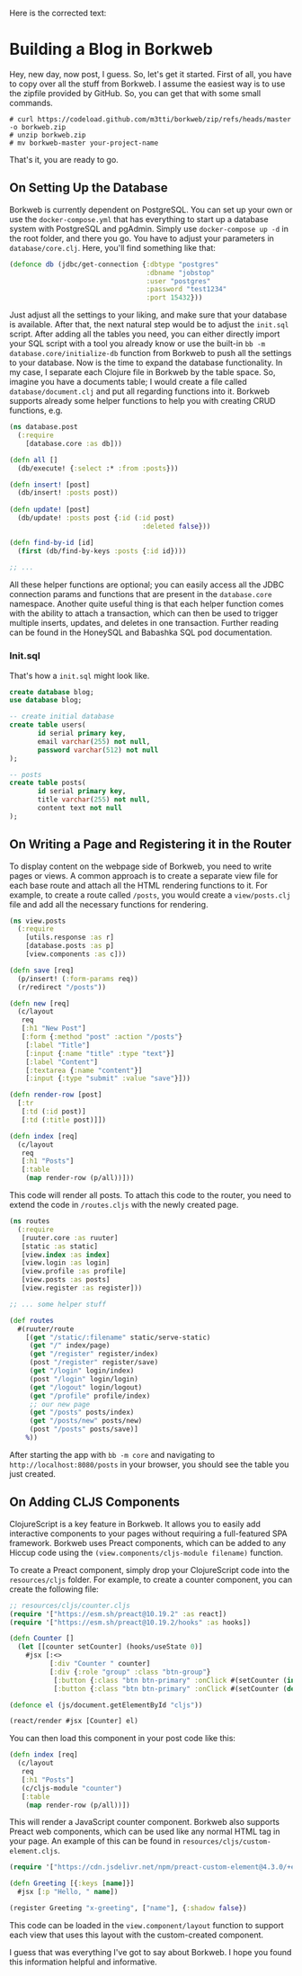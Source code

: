 Here is the corrected text:

# Building a Blog in Borkweb

Hey, new day, now post, I guess. So, let's get it started. First of all, you have to copy over all the stuff from Borkweb. I assume the easiest way is to use the zipfile provided by GitHub. So, you can get that with some small commands.

```shell
# curl https://codeload.github.com/m3tti/borkweb/zip/refs/heads/master -o borkweb.zip
# unzip borkweb.zip
# mv borkweb-master your-project-name
```

That's it, you are ready to go.

## On Setting Up the Database

Borkweb is currently dependent on PostgreSQL. You can set up your own or use the `docker-compose.yml` that has everything to start up a database system with PostgreSQL and pgAdmin. Simply use `docker-compose up -d` in the root folder, and there you go. You have to adjust your parameters in `database/core.clj`. Here, you'll find something like that:

```clojure
(defonce db (jdbc/get-connection {:dbtype "postgres"
                                  :dbname "jobstop"
                                  :user "postgres"
                                  :password "test1234"
                                  :port 15432}))
```

Just adjust all the settings to your liking, and make sure that your database is available. After that, the next natural step would be to adjust the `init.sql` script. After adding all the tables you need, you can either directly import your SQL script with a tool you already know or use the built-in `bb -m database.core/initialize-db` function from Borkweb to push all the settings to your database. Now is the time to expand the database functionality. In my case, I separate each Clojure file in Borkweb by the table space. So, imagine you have a documents table; I would create a file called `database/document.clj` and put all regarding functions into it. Borkweb supports already some helper functions to help you with creating CRUD functions, e.g.

```clojure
(ns database.post
  (:require 
    [database.core :as db]))

(defn all []
  (db/execute! {:select :* :from :posts}))

(defn insert! [post]
  (db/insert! :posts post))
  
(defn update! [post]
  (db/update! :posts post {:id (:id post)
                                 :deleted false}))

(defn find-by-id [id]
  (first (db/find-by-keys :posts {:id id})))
  
;; ...
```

All these helper functions are optional; you can easily access all the JDBC connection params and functions that are present in the `database.core` namespace. Another quite useful thing is that each helper function comes with the ability to attach a transaction, which can then be used to trigger multiple inserts, updates, and deletes in one transaction. Further reading can be found in the HoneySQL and Babashka SQL pod documentation.

### Init.sql

That's how a `init.sql` might look like.

```sql
create database blog;
use database blog;

-- create initial database
create table users(
       id serial primary key,
       email varchar(255) not null,
       password varchar(512) not null
);

-- posts
create table posts(
       id serial primary key,
       title varchar(255) not null,
       content text not null
);
```
## On Writing a Page and Registering it in the Router

To display content on the webpage side of Borkweb, you need to write pages or views. A common approach is to create a separate view file for each base route and attach all the HTML rendering functions to it. For example, to create a route called `/posts`, you would create a `view/posts.clj` file and add all the necessary functions for rendering.

```clojure
(ns view.posts
  (:require 
    [utils.response :as r]
    [database.posts :as p]
    [view.components :as c]))

(defn save [req]
  (p/insert! (:form-params req))
  (r/redirect "/posts"))

(defn new [req]
  (c/layout
   req
   [:h1 "New Post"]
   [:form {:method "post" :action "/posts"}
    [:label "Title"]
    [:input {:name "title" :type "text"}]
    [:label "Content"]
    [:textarea {:name "content"}]
    [:input {:type "submit" :value "save"}]))

(defn render-row [post]
  [:tr
   [:td (:id post)]
   [:td (:title post)]])

(defn index [req]
  (c/layout
   req
   [:h1 "Posts"]
   [:table
    (map render-row (p/all))]))
```

This code will render all posts. To attach this code to the router, you need to extend the code in `/routes.cljs` with the newly created page.

```clojure
(ns routes
  (:require
   [ruuter.core :as ruuter]
   [static :as static]
   [view.index :as index]
   [view.login :as login]
   [view.profile :as profile]
   [view.posts :as posts]
   [view.register :as register]))

;; ... some helper stuff 

(def routes
  #(ruuter/route 
    [(get "/static/:filename" static/serve-static)
     (get "/" index/page)
     (get "/register" register/index)
     (post "/register" register/save)
     (get "/login" login/index)
     (post "/login" login/login)
     (get "/logout" login/logout)
     (get "/profile" profile/index)
     ;; our new page
     (get "/posts" posts/index)
     (get "/posts/new" posts/new)
     (post "/posts" posts/save)]
    %))
```

After starting the app with `bb -m core` and navigating to `http://localhost:8080/posts` in your browser, you should see the table you just created.

## On Adding CLJS Components

ClojureScript is a key feature in Borkweb. It allows you to easily add interactive components to your pages without requiring a full-featured SPA framework. Borkweb uses Preact components, which can be added to any Hiccup code using the `(view.components/cljs-module filename)` function.

To create a Preact component, simply drop your ClojureScript code into the `resources/cljs` folder. For example, to create a counter component, you can create the following file:

```clojure
;; resources/cljs/counter.cljs
(require '["https://esm.sh/preact@10.19.2" :as react])
(require '["https://esm.sh/preact@10.19.2/hooks" :as hooks])

(defn Counter []
  (let [[counter setCounter] (hooks/useState 0)]
    #jsx [:<>
          [:div "Counter " counter]
          [:div {:role "group" :class "btn-group"}
           [:button {:class "btn btn-primary" :onClick #(setCounter (inc counter))} "+"]
           [:button {:class "btn btn-primary" :onClick #(setCounter (dec counter))} "-"]]]))

(defonce el (js/document.getElementById "cljs"))

(react/render #jsx [Counter] el)
```

You can then load this component in your post code like this:

```clojure
(defn index [req]
  (c/layout
   req
   [:h1 "Posts"]
   (c/cljs-module "counter")
   [:table
    (map render-row (p/all))])
```

This will render a JavaScript counter component. Borkweb also supports Preact web components, which can be used like any normal HTML tag in your page. An example of this can be found in `resources/cljs/custom-element.cljs`.

```clojure
(require '["https://cdn.jsdelivr.net/npm/preact-custom-element@4.3.0/+esm$default" :as register])

(defn Greeting [{:keys [name]}]
  #jsx [:p "Hello, " name])

(register Greeting "x-greeting", ["name"], {:shadow false})
```

This code can be loaded in the `view.component/layout` function to support each view that uses this layout with the custom-created component.

I guess that was everything I've got to say about Borkweb. I hope you found this information helpful and informative.

